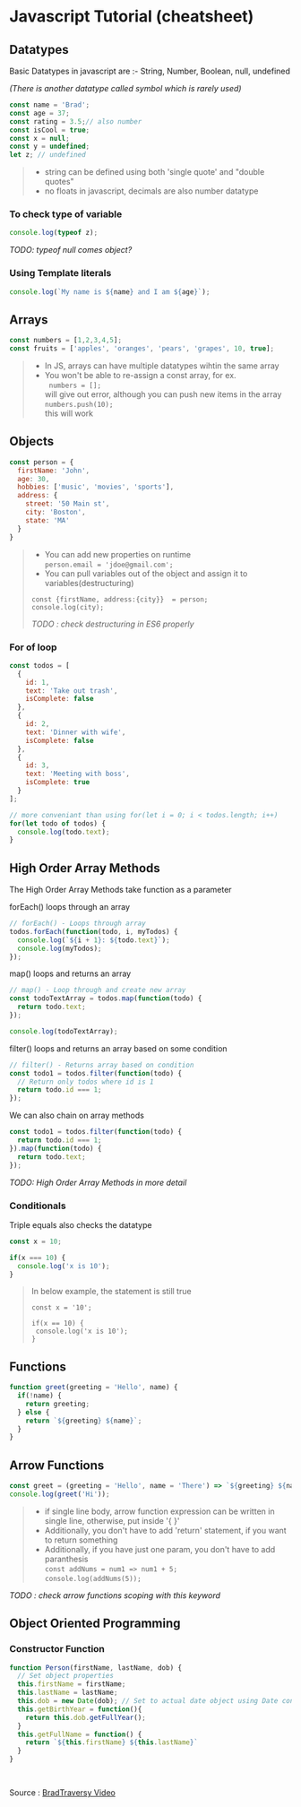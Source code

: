 # Javascript Tutorial (cheatsheet)

## Datatypes

Basic Datatypes in javascript are :- String, Number, Boolean, null, undefined

_(There is another datatype called symbol which is rarely used)_

```javascript
const name = 'Brad';
const age = 37;
const rating = 3.5;// also number
const isCool = true;
const x = null;
const y = undefined;
let z; // undefined
```
> * string can be defined using both 'single quote' and "double quotes"
> * no floats in javascript, decimals are also number datatype


### To check type of variable
```javascript
console.log(typeof z);
```
_TODO: typeof null comes object?_

### Using Template literals
```javascript
console.log(`My name is ${name} and I am ${age}`);
```
## Arrays

```javascript
const numbers = [1,2,3,4,5];
const fruits = ['apples', 'oranges', 'pears', 'grapes', 10, true];
```
> * In JS, arrays can have multiple datatypes wihtin the same array
> * You won't be able to re-assign a const array, for ex.\
` numbers = [];` \
will give out error, although you can push new items in the array \
`numbers.push(10);` \
this will work

## Objects

```javascript
const person = {
  firstName: 'John',
  age: 30,
  hobbies: ['music', 'movies', 'sports'],
  address: {
    street: '50 Main st',
    city: 'Boston',
    state: 'MA'
  }
}
```
> * You can add new properties on runtime\
`person.email = 'jdoe@gmail.com';`
> * You can pull variables out of the object and assign it to variables(destructuring) 
> ```
> const {firstName, address:{city}}  = person;
> console.log(city);
> ```
> _TODO : check destructuring in ES6 properly_

### __For of loop__

```javascript
const todos = [
  {
    id: 1,
    text: 'Take out trash',
    isComplete: false
  },
  {
    id: 2,
    text: 'Dinner with wife',
    isComplete: false
  },
  {
    id: 3,
    text: 'Meeting with boss',
    isComplete: true
  }
];

// more conveniant than using for(let i = 0; i < todos.length; i++)
for(let todo of todos) {
  console.log(todo.text);
}
```
## High Order Array Methods

The High Order Array Methods take function as a parameter

forEach() loops through an array
```javascript
// forEach() - Loops through array
todos.forEach(function(todo, i, myTodos) {
  console.log(`${i + 1}: ${todo.text}`);
  console.log(myTodos);
});
```
map() loops and returns an array
```javascript
// map() - Loop through and create new array
const todoTextArray = todos.map(function(todo) {
  return todo.text;
});

console.log(todoTextArray);
```
filter() loops and returns an array based on some condition
```javascript
// filter() - Returns array based on condition
const todo1 = todos.filter(function(todo) {
  // Return only todos where id is 1
  return todo.id === 1; 
});
```
We can also chain on array methods
```javascript
const todo1 = todos.filter(function(todo) {
  return todo.id === 1; 
}).map(function(todo) {
  return todo.text;
});
```
_TODO: High Order Array Methods in more detail_
### Conditionals

Triple equals also checks the datatype
```javascript
const x = 10;

if(x === 10) {
  console.log('x is 10');
}
```

> In below example, the statement is still true
> ```
>const x = '10';
>
>if(x == 10) {
>  console.log('x is 10');
>}
> ```

## Functions

```javascript
function greet(greeting = 'Hello', name) {
  if(!name) {
    return greeting;
  } else {
    return `${greeting} ${name}`;
  }
}
```
## Arrow Functions

```javascript
const greet = (greeting = 'Hello', name = 'There') => `${greeting} ${name}`;
console.log(greet('Hi'));
```
> * if single line body, arrow function expression can be written in single  line, otherwise, put inside '{ }'
> * Additionally, you don't have to add 'return' statement, if you want to return something 
> * Additionally, if you have just one param, you don't have to add paranthesis \
`const addNums = num1 => num1 + 5;` \
`console.log(addNums(5));`

_TODO : check arrow functions scoping with this keyword_

## Object Oriented Programming

### Constructor Function

```javascript
function Person(firstName, lastName, dob) {
  // Set object properties
  this.firstName = firstName;
  this.lastName = lastName;
  this.dob = new Date(dob); // Set to actual date object using Date constructor
  this.getBirthYear = function(){
    return this.dob.getFullYear();
  }
  this.getFullName = function() {
    return `${this.firstName} ${this.lastName}`
  }
}
```



<!-- basic boilerplate snippet -->
## 

```javascript

```

Source : [BradTraversy Video](https://www.youtube.com/watch?v=hdI2bqOjy3c)